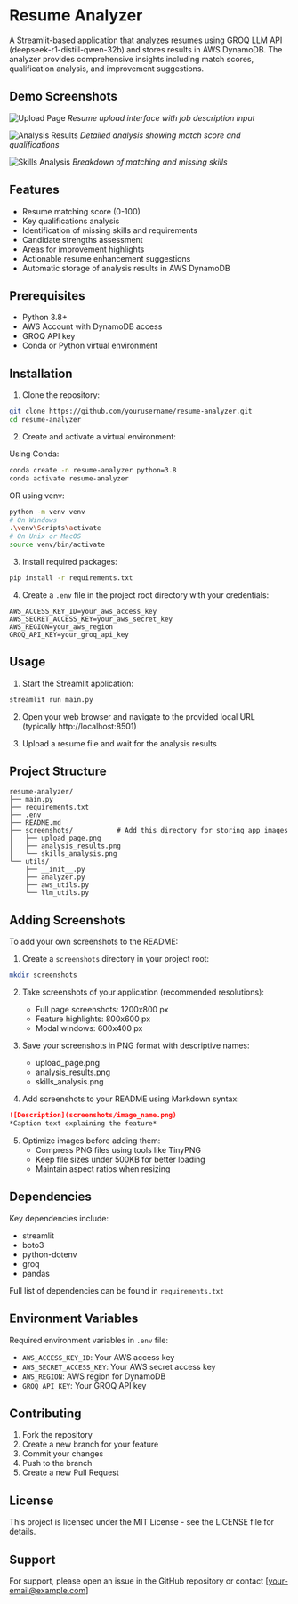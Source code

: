 # Resume Analyzer

A Streamlit-based application that analyzes resumes using GROQ LLM API (deepseek-r1-distill-qwen-32b) and stores results in AWS DynamoDB. The analyzer provides comprehensive insights including match scores, qualification analysis, and improvement suggestions.

## Demo Screenshots

![Upload Page](screenshots/upload_page.png)
*Resume upload interface with job description input*

![Analysis Results](screenshots/analysis_results.png)
*Detailed analysis showing match score and qualifications*

![Skills Analysis](screenshots/skills_analysis.png)
*Breakdown of matching and missing skills*

## Features

- Resume matching score (0-100)
- Key qualifications analysis
- Identification of missing skills and requirements
- Candidate strengths assessment
- Areas for improvement highlights
- Actionable resume enhancement suggestions
- Automatic storage of analysis results in AWS DynamoDB

## Prerequisites

- Python 3.8+
- AWS Account with DynamoDB access
- GROQ API key
- Conda or Python virtual environment

## Installation

1. Clone the repository:
```bash
git clone https://github.com/yourusername/resume-analyzer.git
cd resume-analyzer
```

2. Create and activate a virtual environment:

Using Conda:
```bash
conda create -n resume-analyzer python=3.8
conda activate resume-analyzer
```

OR using venv:
```bash
python -m venv venv
# On Windows
.\venv\Scripts\activate
# On Unix or MacOS
source venv/bin/activate
```

3. Install required packages:
```bash
pip install -r requirements.txt
```

4. Create a `.env` file in the project root directory with your credentials:
```plaintext
AWS_ACCESS_KEY_ID=your_aws_access_key
AWS_SECRET_ACCESS_KEY=your_aws_secret_key
AWS_REGION=your_aws_region
GROQ_API_KEY=your_groq_api_key
```

## Usage

1. Start the Streamlit application:
```bash
streamlit run main.py
```

2. Open your web browser and navigate to the provided local URL (typically http://localhost:8501)

3. Upload a resume file and wait for the analysis results

## Project Structure

```
resume-analyzer/
├── main.py
├── requirements.txt
├── .env
├── README.md
├── screenshots/           # Add this directory for storing app images
│   ├── upload_page.png
│   ├── analysis_results.png
│   └── skills_analysis.png
└── utils/
    ├── __init__.py
    ├── analyzer.py
    ├── aws_utils.py
    └── llm_utils.py
```

## Adding Screenshots

To add your own screenshots to the README:

1. Create a `screenshots` directory in your project root:
```bash
mkdir screenshots
```

2. Take screenshots of your application (recommended resolutions):
   - Full page screenshots: 1200x800 px
   - Feature highlights: 800x600 px
   - Modal windows: 600x400 px

3. Save your screenshots in PNG format with descriptive names:
   - upload_page.png
   - analysis_results.png
   - skills_analysis.png

4. Add screenshots to your README using Markdown syntax:
```markdown
![Description](screenshots/image_name.png)
*Caption text explaining the feature*
```

5. Optimize images before adding them:
   - Compress PNG files using tools like TinyPNG
   - Keep file sizes under 500KB for better loading
   - Maintain aspect ratios when resizing

## Dependencies

Key dependencies include:
- streamlit
- boto3
- python-dotenv
- groq
- pandas

Full list of dependencies can be found in `requirements.txt`

## Environment Variables

Required environment variables in `.env` file:
- `AWS_ACCESS_KEY_ID`: Your AWS access key
- `AWS_SECRET_ACCESS_KEY`: Your AWS secret access key
- `AWS_REGION`: AWS region for DynamoDB
- `GROQ_API_KEY`: Your GROQ API key

## Contributing

1. Fork the repository
2. Create a new branch for your feature
3. Commit your changes
4. Push to the branch
5. Create a new Pull Request

## License

This project is licensed under the MIT License - see the LICENSE file for details.

## Support

For support, please open an issue in the GitHub repository or contact [your-email@example.com]
